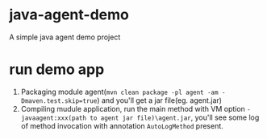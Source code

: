 # java-agent-demo
A simple java agent demo project

# run demo app
1. Packaging module agent(`mvn clean package -pl agent -am -Dmaven.test.skip=true`) and you'll get a jar file(eg. agent.jar)
2. Compiling mudule application, run the main method with VM option `-javaagent:xxx(path to agent jar file)\agent.jar`, you'll see some log of method invocation with annotation `AutoLogMethod` present.
